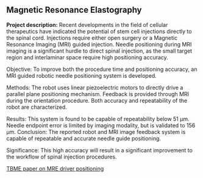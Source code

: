## Magnetic Resonance Elastography

**Project description:** Recent developments in the field of cellular therapeutics have indicated the potential of stem cell injections directly to the spinal cord. Injections require either open surgery or a Magnetic Resonance Imaging (MRI) guided injection. Needle positioning during MRI imaging is a significant hurdle to direct spinal injection, as the small target region and interlaminar space require high positioning accuracy.

Objective: To improve both the procedure time and positioning accuracy, an MRI guided robotic needle positioning system is developed.

Methods: The robot uses linear piezoelectric motors to directly drive a parallel plane positioning mechanism. Feedback is provided through MRI during the orientation procedure. Both accuracy and repeatability of the robot are characterized. 

Results: This system is found to be capable of repeatability below 51 μm. Needle endpoint error is limited by imaging modality, but is validated to 156 μm. Conclusion: The reported robot and MRI image feedback system is capable of repeatable and accurate needle guide positioning. 

Significance: This high accuracy will result in a significant improvement to the workflow of spinal injection procedures.

  <a href="pdf/Towards_Image_Guided_Magnetic_Resonance_Elastography_via_Active_Driver_Positioning_Robot.pdf">TBME paper on MRE driver positioning</a> 


